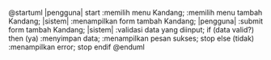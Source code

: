 @startuml
|pengguna|
start
:memilih menu Kandang;
:memilih menu tambah Kandang;
|sistem|
:menampilkan form tambah Kandang;
|pengguna|
:submit form tambah Kandang;
|sistem|
:validasi data yang diinput;
if (data valid?) then (ya)
:menyimpan data;
:menampilkan pesan sukses;
stop
else (tidak)
:menampilkan error;
stop
endif
@enduml